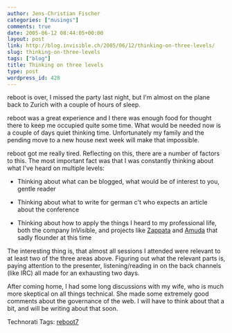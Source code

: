 ```yaml
---
author: Jens-Christian Fischer
categories: ["musings"]
comments: true
date: 2005-06-12 08:44:05+00:00
layout: post
link: http://blog.invisible.ch/2005/06/12/thinking-on-three-levels/
slug: thinking-on-three-levels
tags: ["blog"]
title: Thinking on three levels
type: post
wordpress_id: 428
---
```



reboot is over, I missed the party last night, but I'm almost on the plane back to Zurich with a couple of hours of sleep.



reboot was a great experience and I there was enough food for thought there to keep me occupied quite some time. What would be needed now is a couple of days quiet thinking time. Unfortunately my family and the pending move to a new house next week will make that impossible.



reboot got me really tired. Reflecting on this, there are a number of factors to this. The most important fact was that I was constantly thinking about what I've heard on multiple levels:




  * Thinking about what can be blogged, what would be of interest to you, gentle reader


  * Thinking about what to write for german c't who expects an article about the conference


  * Thinking about how to apply the things I heard to my professional life, both the company InVisible, and projects like [Zappata](http://www.zappatanetworks.com/) and [Amuda](http://www.amuda.ch) that sadly flounder at this time




The interesting thing is, that almost all sessions I attended were relevant to at least two of the three areas above. Figuring out what the relevant parts is, paying attention to the presenter, listening/reading in on the back channels (like IRC) all made for an exhausting two days.



After coming home, I had some long discussions with my wife, who is much more skeptical on all things technical. She made some extremely good comments about the governance of the web. I will have to think about that a bit, and will be writing about that soon.


Technorati Tags: [reboot7](http://technorati.com/tag/reboot7)
